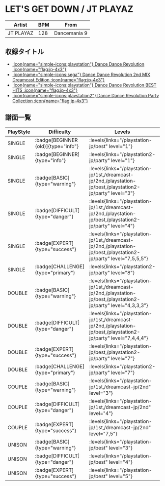 # LET'S GET DOWN / JT PLAYAZ

|Artist|BPM|From|
|------|---|----|
|JT PLAYAZ|128|Dancemania 9|

## 収録タイトル

- [:icon{name="simple-icons:playstation"} Dance Dance Revolution :icon{name="flag:jp-4x3"}](/playstation-jp/1st)
- [:icon{name="simple-icons:sega"} Dance Dance Revolution 2nd MIX Dreamcast Edition :icon{name="flag:jp-4x3"}](/dreamcast-jp/2nd)
- [:icon{name="simple-icons:playstation"} Dance Dance Revolution BEST HITS :icon{name="flag:jp-4x3"}](/playstation-jp/best)
- [:icon{name="simple-icons:playstation2"} Dance Dance Revolution Party Collection :icon{name="flag:jp-4x3"}](/playstation-jp/party)

## 譜面一覧

|PlayStyle|Difficulty|Levels|Notes|Movie|
|---------|----------|------|-----|-----|
|SINGLE| :badge[BEGINNER (old)]{type="info"}| :levels{links="/playstation-jp/best" level="1"}|71/0||
|SINGLE| :badge[BEGINNER]{type="info"}| :levels{links="/playstation2-jp/party" level="1"}|79/0||
|SINGLE| :badge[BASIC]{type="warning"}| :levels{links="/playstation-jp/1st,/dreamcast-jp/2nd,/playstation-jp/best,/playstation2-jp/party" level="3"}|117/0||
|SINGLE| :badge[DIFFICULT]{type="danger"}| :levels{links="/playstation-jp/1st,/dreamcast-jp/2nd,/playstation-jp/best,/playstation2-jp/party" level="4"}|151/0||
|SINGLE| :badge[EXPERT]{type="success"}| :levels{links="/playstation-jp/1st,/dreamcast-jp/2nd,/playstation-jp/best,/playstation2-jp/party" level="7,5,5,5"}|182/0||
|SINGLE| :badge[CHALLENGE]{type="primary"}| :levels{links="/playstation2-jp/party" level="8"}|268/0||
|DOUBLE| :badge[BASIC]{type="warning"}| :levels{links="/playstation-jp/1st,/dreamcast-jp/2nd,/playstation-jp/best,/playstation2-jp/party" level="4,3,3,3"}|130/0||
|DOUBLE| :badge[DIFFICULT]{type="danger"}| :levels{links="/playstation-jp/1st,/dreamcast-jp/2nd,/playstation-jp/best,/playstation2-jp/party" level="7,4,4,4"}|152/0||
|DOUBLE| :badge[EXPERT]{type="success"}| :levels{links="/playstation-jp/best,/playstation2-jp/party" level="7"}|212/0|
|DOUBLE| :badge[CHALLENGE]{type="primary"}| :levels{links="/playstation2-jp/party" level="7"}|246/0||
|COUPLE| :badge[BASIC]{type="warning"}| :levels{links="/playstation-jp/1st,/dreamcast-jp/2nd" level="3"}|||
|COUPLE| :badge[DIFFICULT]{type="danger"}| :levels{links="/playstation-jp/1st,/dreamcast-jp/2nd" level="4"}|||
|COUPLE| :badge[EXPERT]{type="success"}| :levels{links="/playstation-jp/1st,/dreamcast-jp/2nd" level="7,5"}|||
|UNISON| :badge[BASIC]{type="warning"}| :levels{links="/playstation-jp/best" level="3"}|||
|UNISON| :badge[DIFFICULT]{type="danger"}| :levels{links="/playstation-jp/best" level="4"}|||
|UNISON| :badge[EXPERT]{type="success"}| :levels{links="/playstation-jp/best" level="5"}|||
